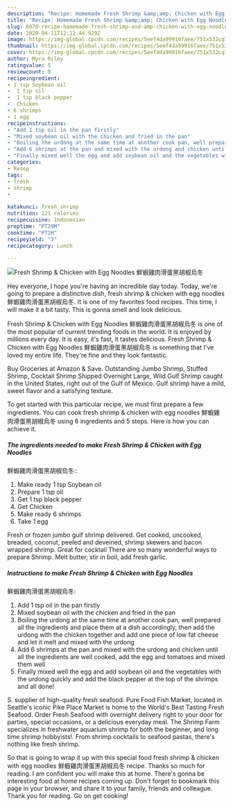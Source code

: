 ```yaml
---
description: "Recipe: Homemade Fresh Shrimp &amp;amp; Chicken with Egg Noodles  鮮蝦雞肉滑蛋黑胡椒烏冬"
title: "Recipe: Homemade Fresh Shrimp &amp;amp; Chicken with Egg Noodles  鮮蝦雞肉滑蛋黑胡椒烏冬"
slug: 6670-recipe-homemade-fresh-shrimp-and-amp-chicken-with-egg-noodles
date: 2020-04-11T12:12:44.929Z
image: https://img-global.cpcdn.com/recipes/5eef4da99916faee/751x532cq70/fresh-shrimp-chicken-with-egg-noodles-鮮蝦雞肉滑蛋黑胡椒烏冬-recipe-main-photo.jpg
thumbnail: https://img-global.cpcdn.com/recipes/5eef4da99916faee/751x532cq70/fresh-shrimp-chicken-with-egg-noodles-鮮蝦雞肉滑蛋黑胡椒烏冬-recipe-main-photo.jpg
cover: https://img-global.cpcdn.com/recipes/5eef4da99916faee/751x532cq70/fresh-shrimp-chicken-with-egg-noodles-鮮蝦雞肉滑蛋黑胡椒烏冬-recipe-main-photo.jpg
author: Myra Riley
ratingvalue: 5
reviewcount: 9
recipeingredient:
- 1 tsp Soybean oil
-  1 tsp oil
-  1 tsp black pepper
-  Chicken
- 6 shrimps
- 1 egg
recipeinstructions:
- "Add 1 tsp oil in the pan firstly"
- "Mixed soybean oil with the chicken and fried in the pan"
- "Boiling the urdong at the same time at another cook pan, well prepared all the ingredients and place them at a dish accordingly, then add the urdong with the chicken together and add one piece of low fat cheese and let it melt and mixed with the urdong"
- "Add 6 shrimps at the pan and mixed with the urdong and chicken until all the ingredients are well cooked, add the egg and tomatoes and mixed them well"
- "Finally mixed well the egg and add soybean oil and the vegetables with the urdong quickly and add the black pepper at the top of the shrimps and all done!"
categories:
- Resep
tags:
- fresh
- shrimp
- 

katakunci: fresh shrimp 
nutrition: 121 calories
recipecuisine: Indonesian
preptime: "PT29M"
cooktime: "PT2H"
recipeyield: "3"
recipecategory: Lunch

---
```



![Fresh Shrimp &amp; Chicken with Egg Noodles 
鮮蝦雞肉滑蛋黑胡椒烏冬](https://img-global.cpcdn.com/recipes/5eef4da99916faee/751x532cq70/fresh-shrimp-chicken-with-egg-noodles-鮮蝦雞肉滑蛋黑胡椒烏冬-recipe-main-photo.jpg)

Hey everyone, I hope you're having an incredible day today. Today, we're going to prepare a distinctive dish, fresh shrimp &amp; chicken with egg noodles 
鮮蝦雞肉滑蛋黑胡椒烏冬. It is one of my favorites food recipes. This time, I will make it a bit tasty. This is gonna smell and look delicious.

Fresh Shrimp &amp; Chicken with Egg Noodles 
鮮蝦雞肉滑蛋黑胡椒烏冬 is one of the most popular of current trending foods in the world. It is enjoyed by millions every day. It is easy, it's fast, it tastes delicious. Fresh Shrimp &amp; Chicken with Egg Noodles 
鮮蝦雞肉滑蛋黑胡椒烏冬 is something that I've loved my entire life. They're fine and they look fantastic.

Buy Groceries at Amazon &amp; Save. Outstanding Jumbo Shrimp, Stuffed Shrimp, Cocktail Shrimp Shipped Overnight Large, Wild Gulf Shrimp caught in the United States, right out of the Gulf of Mexico. Gulf shrimp have a mild, sweet flavor and a satisfying texture.


To get started with this particular recipe, we must first prepare a few ingredients. You can cook fresh shrimp &amp; chicken with egg noodles 
鮮蝦雞肉滑蛋黑胡椒烏冬 using 6 ingredients and 5 steps. Here is how you can achieve it.

##### The ingredients needed to make Fresh Shrimp &amp; Chicken with Egg Noodles 
鮮蝦雞肉滑蛋黑胡椒烏冬::

1. Make ready 1 tsp Soybean oil
1. Prepare  1 tsp oil
1. Get  1 tsp black pepper
1. Get  Chicken
1. Make ready 6 shrimps
1. Take 1 egg


Fresh or frozen jumbo gulf shrimp delivered. Get cooked, uncooked, breaded, coconut, peeled and deveined, shrimp skewers and bacon wrapped shrimp. Great for cocktail There are so many wonderful ways to prepare Shrimp. Melt butter, stir in boil, add fresh garlic. 

##### Instructions to make Fresh Shrimp &amp; Chicken with Egg Noodles 
鮮蝦雞肉滑蛋黑胡椒烏冬:

1. Add 1 tsp oil in the pan firstly
1. Mixed soybean oil with the chicken and fried in the pan
1. Boiling the urdong at the same time at another cook pan, well prepared all the ingredients and place them at a dish accordingly, then add the urdong with the chicken together and add one piece of low fat cheese and let it melt and mixed with the urdong
1. Add 6 shrimps at the pan and mixed with the urdong and chicken until all the ingredients are well cooked, add the egg and tomatoes and mixed them well
1. Finally mixed well the egg and add soybean oil and the vegetables with the urdong quickly and add the black pepper at the top of the shrimps and all done!


S. supplier of high-quality fresh seafood. Pure Food Fish Market, located in Seattle&#39;s iconic Pike Place Market is home to the World&#39;s Best Tasting Fresh Seafood. Order Fresh Seafood with overnight delivery right to your door for parties, special occasions, or a delicious everyday meal. The Shrimp Farm specializes in freshwater aquarium shrimp for both the beginner, and long time shrimp hobbyists!. From shrimp cocktails to seafood pastas, there&#39;s nothing like fresh shrimp. 

So that is going to wrap it up with this special food fresh shrimp &amp; chicken with egg noodles 
鮮蝦雞肉滑蛋黑胡椒烏冬 recipe. Thanks so much for reading. I am confident you will make this at home. There's gonna be interesting food at home recipes coming up. Don't forget to bookmark this page in your browser, and share it to your family, friends and colleague. Thank you for reading. Go on get cooking!
